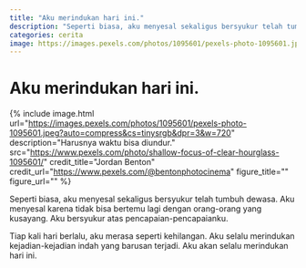 ```yaml
---
title: "Aku merindukan hari ini."
description: "Seperti biasa, aku menyesal sekaligus bersyukur telah tumbuh dewasa. Aku menyesal karena tidak bisa bertemu lagi dengan orang-orang yang kusayang. Aku bersyukur atas pencapaian-pencapaianku."
categories: cerita
image: https://images.pexels.com/photos/1095601/pexels-photo-1095601.jpeg?auto=compress&cs=tinysrgb&dpr=3&w=128
---
```

# Aku merindukan hari ini.

{% include image.html url="https://images.pexels.com/photos/1095601/pexels-photo-1095601.jpeg?auto=compress&cs=tinysrgb&dpr=3&w=720" description="Harusnya waktu bisa diundur." src="https://www.pexels.com/photo/shallow-focus-of-clear-hourglass-1095601/" credit_title="Jordan Benton" credit_url="https://www.pexels.com/@bentonphotocinema" figure_title="" figure_url="" %}

Seperti biasa, aku menyesal sekaligus bersyukur telah tumbuh dewasa. Aku menyesal karena tidak bisa bertemu lagi dengan orang-orang yang kusayang. Aku bersyukur atas pencapaian-pencapaianku.

Tiap kali hari berlalu, aku merasa seperti kehilangan. Aku selalu merindukan kejadian-kejadian indah yang barusan terjadi. Aku akan selalu merindukan hari ini.
